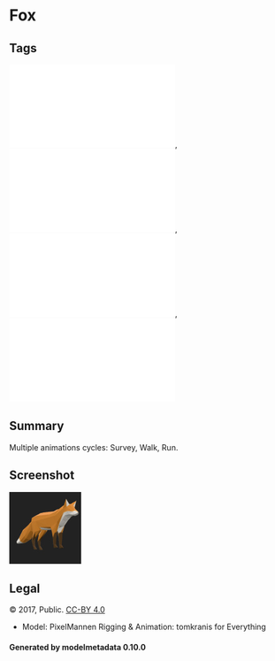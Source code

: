 # Fox

## Tags

![sharable](./README-sharable.md), ![no-owner](./README-no-owner.md), ![no-year](./README-no-year.md), ![issues](./README-issues.md)

## Summary

Multiple animations cycles: Survey, Walk, Run.

## Screenshot

![screenshot](screenshot/screenshot.jpg)

## Legal

&copy; 2017, Public. [CC-BY 4.0](https://creativecommons.org/licenses/by-nd/4.0/legalcode)

 - Model: PixelMannen
Rigging & Animation: tomkranis for Everything

#### Generated by modelmetadata 0.10.0